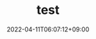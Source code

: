 ﻿---
title: "test"
slug: test_20220411-060711
date: 2022-04-11T06:07:12+09:00

tags: []
categories: ["未分類"]

draft: false
---

